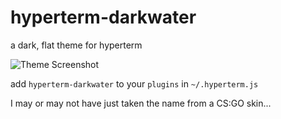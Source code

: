 # hyperterm-darkwater

a dark, flat theme for hyperterm

![Theme Screenshot](http://i.imgur.com/Kq0MmKx.png)

add `hyperterm-darkwater` to your `plugins` in `~/.hyperterm.js`

I may or may not have just taken the name from a CS:GO skin... 
